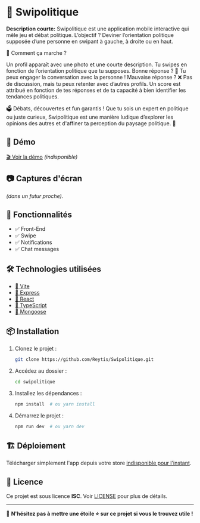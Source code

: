 # 📌 Swipolitique

**Description courte:** 
Swipolitique est une application mobile interactive qui mêle jeu et débat politique. L’objectif ? Deviner l’orientation politique supposée d’une personne en swipant à gauche, à droite ou en haut.

🔹 Comment ça marche ?

  Un profil apparaît avec une photo et une courte description.
  Tu swipes en fonction de l’orientation politique que tu supposes.
  Bonne réponse ? 🎉 Tu peux engager la conversation avec la personne !
  Mauvaise réponse ? ❌ Pas de discussion, mais tu peux retenter avec d’autres profils.
  Un score est attribué en fonction de tes réponses et de ta capacité à bien identifier les tendances politiques.
  
🗳 Débats, découvertes et fun garantis ! Que tu sois un expert en politique ou juste curieux, Swipolitique est une manière ludique d’explorer les opinions des autres et d'affiner ta perception du paysage politique. 🚀

## 🚀 Démo

[🎬 Voir la démo](URL_DEMO) *(indisponible)*

## 📷 Captures d'écran

*(dans un futur proche)*.

## 🎯 Fonctionnalités

- ✅ Front-End 
- ✅ Swipe
- ✅ Notifications
- ✅ Chat messages

## 🛠️ Technologies utilisées

- [🔹 Vite](https://vite.dev/)
- [🔹 Express](https://expressjs.com/fr/)
- [🔹 React](https://fr.react.dev/)
- [🔹 TypeScript](https://www.typescriptlang.org/)
- [🔹 Mongoose](https://mongoosejs.com/)

## 📦 Installation

1. Clonez le projet :
   ```sh
   git clone https://github.com/Reytis/Swipolitique.git
   ```
2. Accédez au dossier :
   ```sh
   cd swipolitique
   ```
3. Installez les dépendances :
   ```sh
   npm install  # ou yarn install
   ```
4. Démarrez le projet :
   ```sh
   npm run dev  # ou yarn dev
   ```

## 🏗️ Déploiement

Télécharger simplement l'app depuis votre store [indisponible pour l'instant](URL_APP).

## 📝 Licence

Ce projet est sous licence **ISC**. Voir [LICENSE](https://fr.wikipedia.org/wiki/Licence_ISC) pour plus de détails.

---

🚀 **N'hésitez pas à mettre une étoile ⭐ sur ce projet si vous le trouvez utile !**

